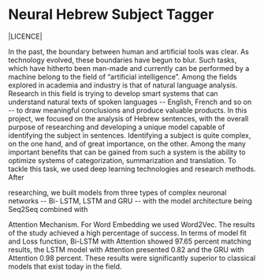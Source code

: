 Neural Hebrew Subject Tagger
=================================
|LICENCE|

In the past, the boundary between human and artificial tools was clear. As technology
evolved, these boundaries have begun to blur. Such tasks, which have hitherto been
man-made and currently can be performed by a machine belong to the field of “artificial
intelligence”.
Among the fields explored in academia and industry is that of natural language analysis.
Research in this field is trying to develop smart systems that can understand natural texts
of spoken languages -- English, French and so on -- to draw meaningful conclusions and
produce valuable products.
In this project, we focused on the analysis of Hebrew sentences, with the overall purpose
of researching and developing a unique model capable of identifying the subject in
sentences. Identifying a subject is quite complex, on the one hand, and of great
importance, on the other. Among the many important benefits that can be gained from
such a system is the ability to optimize systems of categorization, summarization and
translation.
To tackle this task, we used deep learning technologies and research methods. After

researching, we built models from three types of complex neuronal networks -- Bi-
LSTM, LSTM and GRU -- with the model architecture being Seq2Seq combined with

Attention Mechanism. For Word Embedding we used Word2Vec.
The results of the study achieved a high percentage of success. In terms of model fit and
Loss function, Bi-LSTM with Attention showed 97.65 percent matching results, the
LSTM model with Attention presented 0.82 and the GRU with Attention 0.98 percent.
These results were significantly superior to classical models that exist today in the field.
